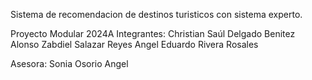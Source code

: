 Sistema de recomendacion de destinos turisticos con sistema experto.

Proyecto Modular 2024A
Integrantes:
Christian Saúl Delgado Benitez
Alonso Zabdiel Salazar Reyes
Angel Eduardo Rivera Rosales

Asesora: 
Sonia Osorio Angel
